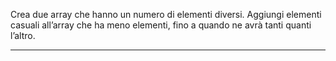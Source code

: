 Crea due array che hanno un numero di elementi diversi.
Aggiungi elementi casuali all’array che ha meno elementi,
fino a quando ne avrà tanti quanti l’altro.

________________________________________

